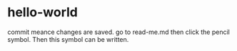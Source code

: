 # hello-world
  commit meance changes are saved. go to read-me.md then click the pencil 
 symbol. Then this symbol can be written.

